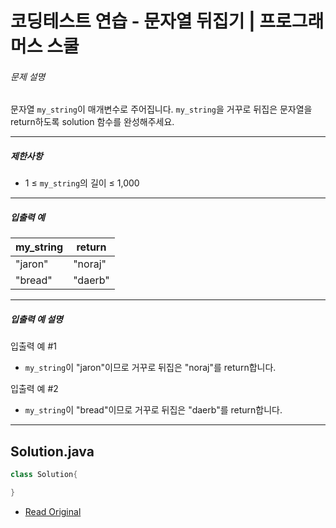 # 코딩테스트 연습 - 문자열 뒤집기 | 프로그래머스 스쿨

###### 문제 설명

문자열 `my_string`이 매개변수로 주어집니다. `my_string`을 거꾸로 뒤집은 문자열을 return하도록 solution 함수를 완성해주세요.

---

##### 제한사항

* 1 ≤ `my_string`의 길이 ≤ 1,000

---

##### 입출력 예

| my\_string | return  |
| ---------- | ------- |
| "jaron"    | "noraj" |
| "bread"    | "daerb" |

---

##### 입출력 예 설명

입출력 예 #1

* `my_string`이 "jaron"이므로 거꾸로 뒤집은 "noraj"를 return합니다.

입출력 예 #2

* `my_string`이 "bread"이므로 거꾸로 뒤집은 "daerb"를 return합니다.
---
## Solution.java

```java
class Solution{

}
```
* [Read Original](https://school.programmers.co.kr/learn/courses/30/lessons/120822)